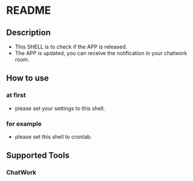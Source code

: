 # README 

## Description
* This SHELL is to check if the APP is released.
* The APP is updated, you can receive the notification in your chatwork room.

## How to use
### at first
* please set your settings to this shell.
### for example
* please set this shell to crontab.

## Supported Tools
### ChatWork

